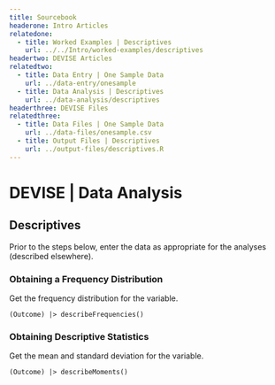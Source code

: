 ```yaml
---
title: Sourcebook
headerone: Intro Articles
relatedone:
  - title: Worked Examples | Descriptives
    url: ../../Intro/worked-examples/descriptives
headertwo: DEVISE Articles
relatedtwo:
  - title: Data Entry | One Sample Data
    url: ../data-entry/onesample
  - title: Data Analysis | Descriptives
    url: ../data-analysis/descriptives
headerthree: DEVISE Files
relatedthree:
  - title: Data Files | One Sample Data
    url: ../data-files/onesample.csv
  - title: Output Files | Descriptives
    url: ../output-files/descriptives.R
---
```


# DEVISE | Data Analysis

## Descriptives

Prior to the steps below, enter the data as appropriate for the analyses (described elsewhere).

### Obtaining a Frequency Distribution

Get the frequency distribution for the variable.

```{r}
(Outcome) |> describeFrequencies()
```

### Obtaining Descriptive Statistics

Get the mean and standard deviation for the variable.

```{r}
(Outcome) |> describeMoments()
```
